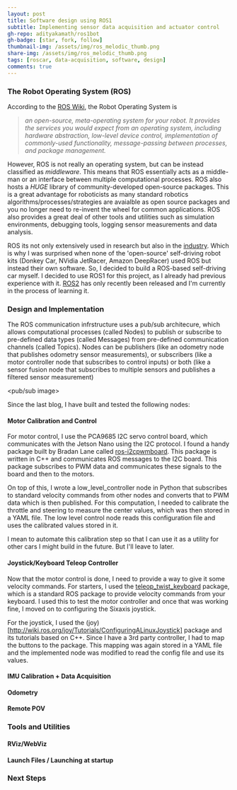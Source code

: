 ```yaml
---
layout: post
title: Software design using ROS1
subtitle: Implementing sensor data acquisition and actuator control
gh-repo: adityakamath/ros1bot
gh-badge: [star, fork, follow]
thumbnail-img: /assets/img/ros_melodic_thumb.png
share-img: /assets/img/ros_melodic_thumb.png
tags: [roscar, data-acquisition, software, design]
comments: true
---
```


### The Robot Operating System (ROS)
According to the [ROS Wiki](http://wiki.ros.org/Documentation), the Robot Operating System is 

> *an open-source, meta-operating system for your robot. It provides the services you would expect from an operating system, including hardware abstraction, low-level device control, implementation of commonly-used functionality, message-passing between processes, and package management.* 

However, ROS is not really an operating system, but can be instead classified as *middleware*. This means that ROS essentially acts as a middle-man or an interface between multiple computational processes. ROS also hosts a *HUGE* library of community-developed open-source packages. This is a great advantage for roboticists as many standard robotics algorithms/processes/strategies are avaialble as open source packages and you no longer need to re-invent the wheel for common applications. ROS also provides a great deal of other tools and utilities such as simulation environments, debugging tools, logging sensor measurements and data analysis. 
	
ROS its not only extensively used in research but also in the [industry](https://www.robotics.org/content-detail.cfm/Industrial-Robotics-Industry-Insights/ROS-Industrial-for-Real-World-Solutions/content_id/7919). Which is why I was surprised when none of the 'open-source' self-driving robot kits (Donkey Car, NVidia JetRacer, Amazon DeepRacer) used ROS but instead their own software. So, I decided to build a ROS-based self-driving car myself. I decided to use ROS1 for this project, as I already had previous experience with it. [ROS2](https://index.ros.org/doc/ros2/) has only recently been released and I'm currently in the process of learning it. 

### Design and Implementation
The ROS communication infrstructure uses a pub/sub architecure, which allows computational processes (called Nodes) to publish or subscribe to pre-defined data types (called Messages) from pre-defined communication channels (called Topics). Nodes can be publishers (like an odometry node that publishes odometry sensor measurements), or subscribers (like a motor controller node that subscribes to control inputs) or both (like a sensor fusion node that subscribes to multiple sensors and publishes a filtered sensor measurement)

<pub/sub image>

Since the last blog, I have built and tested the following nodes:

#### Motor Calibration and Control
For motor control, I use the PCA9685 I2C servo control board, which communicates with the Jetson Nano using the I2C protocol. I found a handy package built by Bradan Lane called 
[ros-i2cpwmboard](https://gitlab.com/bradanlane/ros-i2cpwmboard/-/tree/447d86954565a8516fb2c1200521ee0b0a2e66a1). This package is written in C++ and communicates ROS messages to the I2C board. This package subscribes to PWM data and communicates these signals to the board and then to the motors. 

On top of this, I wrote a low_level_controller node in Python that subscribes to standard velocity commands from other nodes and converts that to PWM data which is then published. For this computation, I needed to calibrate the throttle and steering to measure the center values, which was then stored in a YAML file. The low level control node reads this configuration file and uses the calibrated values stored in it. 

I mean to automate this calibration step so that I can use it as a utility for other cars I might build in the future. But I'll leave to later.  

<motor control image>

#### Joystick/Keyboard Teleop Controller
Now that the motor control is done, I need to provide a way to give it some velocity commands. For starters, I used the [teleop_twist_keyboard](http://wiki.ros.org/teleop_twist_keyboard) package, which is a standard ROS package to provide velocity commands from your keyboard. I used this to test the motor controller and once that was working fine, I moved on to configuring the Sixaxis joystick. 

For the joystick, I used the (joy)[http://wiki.ros.org/joy/Tutorials/ConfiguringALinuxJoystick] package and its tutorials based on C++. Since I have a 3rd party controller, I had to map the buttons to the package. This mapping was again stored in a YAML file and the implemented node was modified to read the config file and use its values. 

<joystick control image>

#### IMU Calibration + Data Acquisition

<imu daq image>

#### Odometry

<odom image>

#### Remote POV

<remote pov image>

### Tools and Utilities

#### RViz/WebViz

#### Launch Files / Launching at startup

### Next Steps

